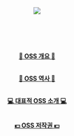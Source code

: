 <div align="center">
<img src="https://capsule-render.vercel.app/api?type=wave&color=ece6cc&height=200&width=auto&section=header&text=오픈소스소프트웨어%20보고서&fontSize=60&fontColor=c68a12" />
  
<h4>
  <br>
  <br>
  <br>

  [💬 OSS 개요 💬](https://github.com/dm-group-3/oss/blob/main/OSS%20%EA%B0%9C%EC%9A%94.md)<br>
  <br>
     
  [:book: OSS 역사 :book:](https://github.com/dm-group-3/oss/blob/main/OSS%20%EC%97%AD%EC%82%AC.md)<br>
  <br>
    
  [:computer: 대표적 OSS 소개 :computer:](https://github.com/dm-group-3/oss/blob/main/%EB%8C%80%ED%91%9C%EC%A0%81%20OSS.md)<br>
  <br>
  
  [:dollar: OSS 저작권 :dollar:](https://github.com/dm-group-3/oss/blob/main/OSS%20%EC%A0%80%EC%9E%91%EA%B6%8C%20.md)<br>
  <br>
